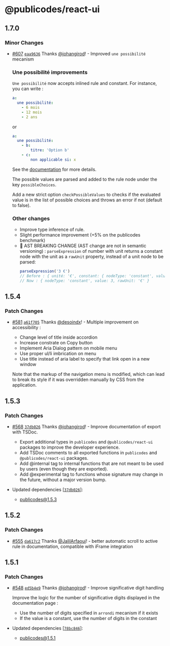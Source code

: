 # @publicodes/react-ui

## 1.7.0

### Minor Changes

- [#607](https://github.com/publicodes/publicodes/pull/607) [`eaa9636`](https://github.com/publicodes/publicodes/commit/eaa963644e17360110b23c45f4617eb69122f805) Thanks [@johangirod](https://github.com/johangirod)! - Improved `une possibilité` mecanism

  ### Une possibilité improvements

  `Une possibilité` now accepts inlined rule and constant.
  For instance, you can write :

  ```yaml
  a:
    une possibilité:
      - 6 mois
      - 12 mois
      - 2 ans
  ```

  or

  ```yaml
  a:
    une possibilité:
      - b:
          titre: 'Option b'
      - c:
          non applicable si: x
  ```

  See the [documentation](https://publi.codes/docs/manuel/une-possibilité) for more details.

  The possible values are parsed and added to the rule node under the key `possibleChoices`.

  Add a new strict option `checkPossibleValues` to checks if the evaluated value is in the list of possible choices and throws an error if not (default to false).

  ### Other changes

  - Improve type inference of rule.
  - Slight performance improvement (+5% on the publicodes benchmark)
  - 🚨 AST BREAKING CHANGE (AST change are not in semantic versioning) :
    `parseExpression` of number with unit returns a constant node with the unit as a `rawUnit` property, instead of a unit node to be parsed:
    ```js
    parseExpression('3 €')
    // Before : { unité: '€', constant: { nodeType: 'constant', value: 3 }
    // Now : { nodeType: 'constant', value: 3, rawUnit: '€' }
    ```

## 1.5.4

### Patch Changes

- [#581](https://github.com/publicodes/publicodes/pull/581) [`a61f705`](https://github.com/publicodes/publicodes/commit/a61f705a2a634792d7f6fe1f174f471a120bed11) Thanks [@desoindx](https://github.com/desoindx)! - Multiple improvement on accessibility :

  - Change level of title inside accordion
  - Increase constrate on Copy button
  - Implement Aria Dialog pattern on mobile menu
  - Use proper ul/li imbrication on menu
  - Use title instead of aria label to specify that link open in a new window

  Note that the markup of the navigation menu is modified, which can lead to break its style if it was overridden manually by CSS from the application.

## 1.5.3

### Patch Changes

- [#568](https://github.com/publicodes/publicodes/pull/568) [`37db026`](https://github.com/publicodes/publicodes/commit/37db026f9770d14788c1e9567ef55c5a70422896) Thanks [@johangirod](https://github.com/johangirod)! - Improve documentation of export with TSDoc.

  - Export additional types in `publicodes` and `@publicodes/react-ui` packages to improve the developer experience.
  - Add TSDoc comments to all exported functions in `publicodes` and `@publicodes/react-ui` packages.
  - Add @internal tag to internal functions that are not meant to be used by users (even though they are exported).
  - Add @experimental tag to functions whose signature may change in the future, without a major version bump.

- Updated dependencies [[`37db026`](https://github.com/publicodes/publicodes/commit/37db026f9770d14788c1e9567ef55c5a70422896)]:
  - publicodes@1.5.3

## 1.5.2

### Patch Changes

- [#555](https://github.com/publicodes/publicodes/pull/555) [`da617c2`](https://github.com/publicodes/publicodes/commit/da617c2e159edd6bfc6a0d6e7d209056eee2f69e) Thanks [@JalilArfaoui](https://github.com/JalilArfaoui)! - better automatic scroll to active rule in documentation, compatible with iFrame integration

## 1.5.1

### Patch Changes

- [#548](https://github.com/publicodes/publicodes/pull/548) [`ed5b4e9`](https://github.com/publicodes/publicodes/commit/ed5b4e92160d46142832a6797b3d12e9f6446469) Thanks [@johangirod](https://github.com/johangirod)! - Improve significative digit handling

  Improve the logic for the number of significative digits displayed in the documentation page :

  - Use the number of digits specified in `arrondi` mecanism if it exists
  - If the value is a constant, use the number of digits in the constant

- Updated dependencies [[`78bc846`](https://github.com/publicodes/publicodes/commit/78bc846df64c50353e84484f8e7c66d559ec9747)]:
  - publicodes@1.5.1
